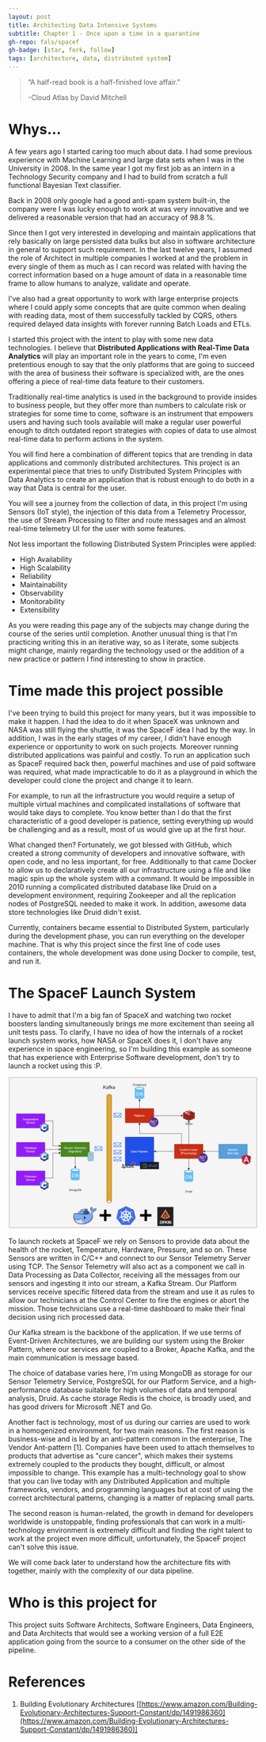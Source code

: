 ```yaml
---
layout: post
title: Architecting Data Intensive Systems
subtitle: Chapter 1 - Once upon a time in a quarantine
gh-repo: fals/spacef
gh-badge: [star, fork, follow]
tags: [architecture, data, distributed system]
---
```


> “A half-read book is a half-finished love affair.”
> 
> -Cloud Atlas by David Mitchell


# Whys…

A few years ago I started caring too much about data. I had some previous experience with Machine Learning and large data sets when I was in the University in 2008\. In the same year I got my first job as an intern in a Technology Security company and I had to build from scratch a full functional Bayesian Text classifier.

Back in 2008 only google had a good anti-spam system built-in, the company were I was lucky enough to work at was very innovative and we delivered a reasonable version that had an accuracy of 98.8 %.

Since then I got very interested in developing and maintain applications that rely basically on large persisted data bulks but also in software architecture in general to support such requirement. In the last twelve years, I assumed the role of Architect in multiple companies I worked at and the problem in every single of them as much as I can record was related with having the correct information based on a huge amount of data in a reasonable time frame to allow humans to analyze, validate and operate.

I've also had a great opportunity to work with large enterprise projects where I could apply some concepts that are quite common when dealing with reading data, most of them successfully tackled by CQRS, others required delayed data insights with forever running Batch Loads and ETLs.

I started this project with the intent to play with some new data technologies. I believe that <span style="font-weight: bold;">Distributed Applications with Real-Time Data Analytics</span> will play an important role in the years to come, I'm even pretentious enough to say that the only platforms that are going to succeed with the area of business their software is specialized with, are the ones offering a piece of real-time data feature to their customers.

Traditionally real-time analytics is used in the background to provide insides to business people, but they offer more than numbers to calculate risk or strategies for some time to come, software is an instrument that empowers users and having such tools available will make a regular user powerful enough to ditch outdated report strategies with copies of data to use almost real-time data to perform actions in the system.

You will find here a combination of different topics that are trending in data applications and commonly distributed architectures. This project is an experimental piece that tries to unify Distributed System Principles with Data Analytics to create an application that is robust enough to do both in a way that Data is central for the user.

You will see a journey from the collection of data, in this project I'm using Sensors (IoT style), the injection of this data from a Telemetry Processor, the use of Stream Processing to filter and route messages and an almost real-time telemetry UI for the user with some features.

Not less important the following Distributed System Principles were applied:

* High Availability
* High Scalability
* Reliability
* Maintainability
* Observability
* Monitorability
* Extensibility


As you were reading this page any of the subjects may change during the course of the series until completion. Another unusual thing is that I'm practicing writing this in an iterative way, so as I iterate, some subjects might change, mainly regarding the technology used or the addition of a new practice or pattern I find interesting to show in practice.

# Time made this project possible

I've been trying to build this project for many years, but it was impossible to make it happen. I had the idea to do it when SpaceX was unknown and NASA was still flying the shuttle, it was the SpaceF idea I had by the way. In addition, I was in the early stages of my career, I didn't have enough experience or opportunity to work on such projects. Moreover running distributed applications was painful and costly. To run an application such as SpaceF required back then, powerful machines and use of paid software was required, what made impracticable to do it as a playground in which the developer could clone the project and change it to learn.

For example, to run all the infrastructure you would require a setup of multiple virtual machines and complicated installations of software that would take days to complete. You know better than I do that the first characteristic of a good developer is patience, setting everything up would be challenging and as a result, most of us would give up at the first hour.<span style="mso-spacerun: yes;"> </span>

What changed then? Fortunately, we got blessed with GitHub, which created a strong community of developers and innovative software, with open code, and no less important, for free. Additionally to that came Docker to allow us to declaratively create all our infrastructure using a file and like magic spin up the whole system with a command. It would be impossible in 2010 running a complicated distributed database like Druid on a development environment, requiring Zookeeper and all the replication nodes of PostgreSQL needed to make it work. In addition, awesome data store technologies like Druid didn't exist.

Currently, containers became essential to Distributed System, particularly during the development phase, you can run everything on the developer machine. That is why this project since the first line of code uses containers, the whole development was done using Docker to compile, test, and run it.

# The SpaceF Launch System

I have to admit that I'm a big fan of SpaceX and watching two rocket boosters landing simultaneously brings me more excitement than seeing all unit tests pass. To clarify, I have no idea of how the internals of a rocket launch system works, how NASA or SpaceX does it, I don't have any experience in space engineering, so I'm building this example as someone that has experience with Enterprise Software development, don't try to launch a rocket using this :P.

![](../img/adis/ch1_img_1.png)

To launch rockets at SpaceF we rely on Sensors to provide data about the health of the rocket, Temperature, Hardware, Pressure, and so on. These Sensors are written in C/C++ and connect to our Sensor Telemetry Server using TCP. The Sensor Telemetry will also act as a component we call in Data Processing as Data Collector, receiving all the messages from our sensors and ingesting it into our stream, a Kafka Stream. Our Platform services receive specific filtered data from the stream and use it as rules to allow our technicians at the Control Center to fire the engines or abort the mission. Those technicians use a real-time dashboard to make their final decision using rich processed data.

Our Kafka stream is the backbone of the application. If we use terms of Event-Driven Architectures, we are building our system using the Broker Pattern, where our services are coupled to a Broker, Apache Kafka, and the main communication is message based.

The choice of database varies here, I'm using MongoDB as storage for our Sensor Telemetry Service, PostgreSQL for our Platform Service, and a high-performance database suitable for high volumes of data and temporal analysis, Druid. As cache storage Redis is the choice, is broadly used, and has good drivers for Microsoft .NET and Go.

Another fact is technology, most of us during our carries are used to work in a homogenized environment, for two main reasons. The first reason is business-wise and is led by an anti-pattern common in the enterprise, The Vendor Ant-pattern [1]. Companies have been used to attach themselves to products that advertise as "cure cancer", which makes their systems extremely coupled to the products they bought, difficult, or almost impossible to change. This example has a multi-technology goal to show that you can live today with any Distributed Application and multiple frameworks, vendors, and programming languages but at cost of using the correct architectural patterns, changing is a matter of replacing small parts.

The second reason is human-related, the growth in demand for developers worldwide is unstoppable, finding professionals that can work in a multi-technology environment is extremely difficult and finding the right talent to work at the project even more difficult, unfortunately, the SpaceF project can't solve this issue.

We will come back later to understand how the architecture fits with together, mainly with the complexity of our data pipeline.

# Who is this project for

This project suits Software Architects, Software Engineers, Data Engineers, and Data Architects that would see a working version of a full E2E application going from the source to a consumer on the other side of the pipeline.

# References

1. Building Evolutionary Architectures [[https://www.amazon.com/Building-Evolutionary-Architectures-Support-Constant/dp/1491986360](https://www.amazon.com/Building-Evolutionary-Architectures-Support-Constant/dp/1491986360)]
